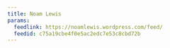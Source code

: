 ```yaml
---
title: Noam Lewis
params:
  feedlink: https://noamlewis.wordpress.com/feed/
  feedid: c75a19cbe4f0e5ac2edc7e53c8cbd72b
---
```

